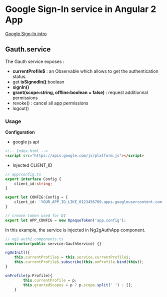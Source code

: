 # Google Sign-In service in Angular 2 App

<a target="_blank" href="https://developers.google.com/identity/sign-in/web/sign-in">Google Sign-In intro</a>

## Gauth.service

The Gauth service exposes :
- **currentProfile$** : an Observable<Profile> which allows to get the authentication status.
- get **isSignedIn()**:boolean
- **signIn()**
- **grant(scope:string, offline:boolean = false)** : request additionnal permissions
- revoke() : cancel all app permissions
- logout()

### Usage

**Configuration**

- google js api
```html
<!-- Index.html -->
<script src="https://apis.google.com/js/platform.js"></script>
```

- Injected CLIENT_ID

```typescript
// app/config.ts
export interface Config {
    client_id:string;
}

export let CONFIG:Config = {
    client_id: 'YOUR_APP_ID_LIKE_0123456789.apps.googleusercontent.com'
}

// create token used for DI
export let APP_CONFIG = new OpaqueToken('app.config');
```

In this example, the service is injected in Ng2gAuthApp component.

```typescript
// ng2-auth2.components.ts
constructor(public service:GauthService) {}

ngOnInit(){
    this.currentProfile$ = this.service.currentProfile$;
    this.currentProfile$.subscribe(this.onProfile.bind(this));
}

onProfile(p:Profile){
        this.currentProfile = p;
        this.grantedScopes = p ? p.scope.split(' ') : [];
    }
```
